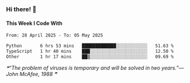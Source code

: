 ### Hi there! 👋

#### This Week I Code With
<!--START_SECTION:waka-->

```txt
From: 28 April 2025 - To: 05 May 2025

Python       6 hrs 53 mins   █████████████░░░░░░░░░░░░   51.63 %
TypeScript   1 hr 40 mins    ███░░░░░░░░░░░░░░░░░░░░░░   12.50 %
Other        1 hr 17 mins    ██▒░░░░░░░░░░░░░░░░░░░░░░   09.69 %
```

<!--END_SECTION:waka-->

<!--STARTS_HERE_QUOTE_README-->
<i>❝“The problem of viruses is temporary and will be solved in two years.”— John McAfee, 1988  ❞</i>
<!--ENDS_HERE_QUOTE_README-->
